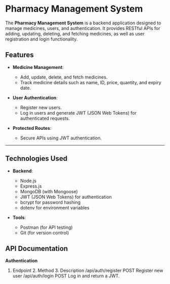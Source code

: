 # Pharmacy Management System

The **Pharmacy Management System** is a backend application designed to manage medicines, users, and authentication. It provides RESTful APIs for adding, updating, deleting, and fetching medicines, as well as user registration and login functionality.

## Features

- **Medicine Management**:
  - Add, update, delete, and fetch medicines.
  - Track medicine details such as name, ID, price, quantity, and expiry date.

- **User Authentication**:
  - Register new users.
  - Log in users and generate JWT (JSON Web Tokens) for authenticated requests.

- **Protected Routes**:
  - Secure APIs using JWT authentication.

---

## Technologies Used

- **Backend**:
  - Node.js
  - Express.js
  - MongoDB (with Mongoose)
  - JWT (JSON Web Tokens) for authentication
  - bcrypt for password hashing
  - dotenv for environment variables

- **Tools**:
  - Postman (for API testing)
  - Git (for version control)

## API Documentation 

**Authentication**
1. Endpoint                 2. Method        3. Description
	/api/auth/register	    POST             Register new user
	/api/auth/login	        POST             Log in and return a JWT.
